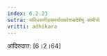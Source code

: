 ```yaml
---
index: 6.2.23
sutra: सविधसनीडसमर्यादसवेशसदेशेषु सामीप्ये
vritti: adhikara
---
```


 आदिरुदात्त: [6।2।64] 